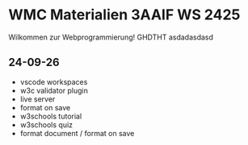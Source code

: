 # WMC Materialien 3AAIF WS 2425

Wilkommen zur Webprogrammierung!
GHDTHT
asdadasdasd

## 24-09-26

- vscode workspaces
- w3c validator plugin
- live server
- format on save
- w3schools tutorial
- w3schools quiz
- format document / format on save